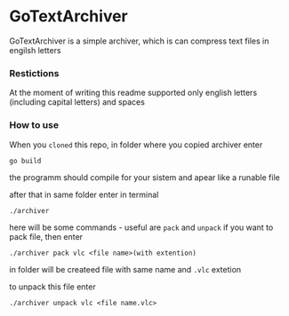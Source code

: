 # GoTextArchiver
GoTextArchiver is a simple archiver, which is can compress text files in engilsh letters

### Restictions ###

At the moment of writing this readme supported only english letters \(including capital letters\) and spaces

### How to use ###

When you `cloned` this repo, in folder where you copied archiver 
enter
```
go build
```
the programm should compile for your sistem and apear like a runable file

after that in same folder enter in terminal
```
./archiver
```
here will be some commands - useful are `pack` and `unpack`
if you want to pack file, then enter
```
./archiver pack vlc <file name>(with extention)
```
in folder will be createed file with same name and `.vlc` extetion

to unpack this file enter 
```
./archiver unpack vlc <file name.vlc>
```